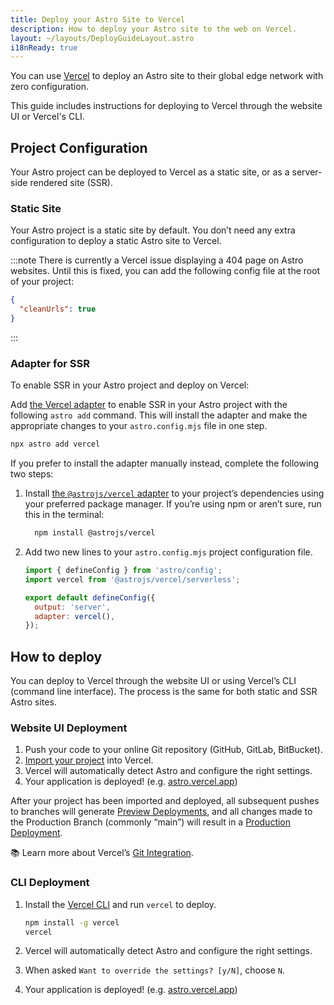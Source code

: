 ```yaml
---
title: Deploy your Astro Site to Vercel
description: How to deploy your Astro site to the web on Vercel.
layout: ~/layouts/DeployGuideLayout.astro
i18nReady: true
---
```


You can use [Vercel](http://vercel.com/) to deploy an Astro site to their global edge network with zero configuration.

This guide includes instructions for deploying to Vercel through the website UI or Vercel's CLI.

## Project Configuration

Your Astro project can be deployed to Vercel as a static site, or as a server-side rendered site (SSR).

### Static Site

Your Astro project is a static site by default. You don’t need any extra configuration to deploy a static Astro site to Vercel. 

:::note
There is currently a Vercel issue displaying a 404 page on Astro websites. Until this is fixed, you can add the following config file at the root of your project:

```json title="vercel.json"
{
  "cleanUrls": true
}
```
:::

### Adapter for SSR

To enable SSR in your Astro project and deploy on Vercel:

Add [the Vercel adapter](/en/guides/integrations-guide/vercel/) to enable SSR in your Astro project with the following `astro add` command. This will install the adapter and make the appropriate changes to your `astro.config.mjs` file in one step.

```bash
npx astro add vercel
```

If you prefer to install the adapter manually instead, complete the following two steps:

1. Install [the `@astrojs/vercel` adapter](/en/guides/integrations-guide/vercel/) to your project’s dependencies using your preferred package manager. If you’re using npm or aren’t sure, run this in the terminal:

    ```bash
      npm install @astrojs/vercel
    ```

1. Add two new lines to your `astro.config.mjs` project configuration file.

    ```js title="astro.config.mjs" ins={2, 5-6}
    import { defineConfig } from 'astro/config';
    import vercel from '@astrojs/vercel/serverless';

    export default defineConfig({
      output: 'server',
      adapter: vercel(),
    });
    ```

## How to deploy

You can deploy to Vercel through the website UI or using Vercel’s CLI (command line interface). The process is the same for both static and SSR Astro sites.

### Website UI Deployment

1. Push your code to your online Git repository (GitHub, GitLab, BitBucket).
2. [Import your project](https://vercel.com/new) into Vercel.
3. Vercel will automatically detect Astro and configure the right settings.
4. Your application is deployed! (e.g. [astro.vercel.app](https://astro.vercel.app/))

After your project has been imported and deployed, all subsequent pushes to branches will generate [Preview Deployments](https://vercel.com/docs/concepts/deployments/environments#preview), and all changes made to the Production Branch (commonly “main”) will result in a [Production Deployment](https://vercel.com/docs/concepts/deployments/environments#production).

📚 Learn more about Vercel’s [Git Integration](https://vercel.com/docs/concepts/git).


### CLI Deployment

1. Install the [Vercel CLI](https://vercel.com/cli) and run `vercel` to deploy.

    ```bash
    npm install -g vercel
    vercel
    ```

2. Vercel will automatically detect Astro and configure the right settings.
3. When asked `Want to override the settings? [y/N]`, choose `N`.
4. Your application is deployed! (e.g. [astro.vercel.app](https://astro.vercel.app/))

